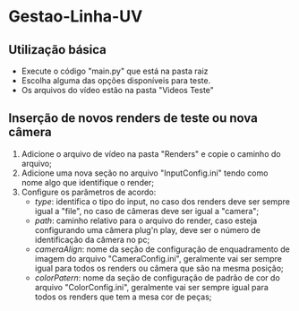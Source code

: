 # Gestao-Linha-UV

## Utilização básica

- Execute o código "main.py" que está na pasta raiz
- Escolha alguma das opções disponíveis para teste.
- Os arquivos do vídeo estão na pasta "Videos Teste"

## Inserção de novos renders de teste ou nova câmera

1. Adicione o arquivo de vídeo na pasta "Renders" e copie o caminho do arquivo;
2. Adicione uma nova seção no arquivo "InputConfig.ini" tendo como nome algo que identifique o render;
3. Configure os parâmetros de acordo:
    - *type*: identifica o tipo do input, no caso dos renders deve ser sempre igual a "file", no caso de câmeras deve ser igual a "camera";
    - *path*: caminho relativo para o arquivo do render, caso esteja configurando uma câmera plug'n play, deve ser o número de identificação da câmera no pc;
    - *cameraAlign*: nome da seção de configuração de enquadramento de imagem do arquivo "CameraConfig.ini", geralmente vai ser sempre igual para todos os renders ou câmera que são na mesma posição;
    - *colorPatern*: nome da seção de configuração de padrão de cor do arquivo "ColorConfig.ini", geralmente vai ser sempre igual para todos os renders que tem a mesa cor de peças;